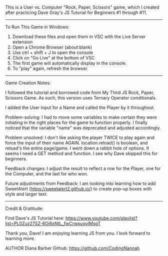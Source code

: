This is a User vs. Computer "Rock, Paper, Scissors" game, which I created after practicing Dave Gray's JS Tutorial for Beginners #1 through #11.
___________________________________
To Run This Game in Windows:
1. Download these files and open them in VSC with the Live Server extension
2. Open a Chrome Browser (about:blank)
3. Use ctrl + shift + J to open the console
4. Click on "Go Live" at the bottom of VSC
5. The first game will automatically display in the console.
6. To "play" again, refresh the browser.
____________________________________
Game Creation Notes:

I followed the tutorial and borrowed code from My Third JS Rock, Paper, Scissors Game. As such, this version uses Ternary Operator conditionals.

I added the User Input for a Name and called the Player by it throughout. 

Problem-solving: I had to move some variables to make certain they were initiating in the right places for the game to function properly. I finally noticed that the variable "name" was deprecated and adjusted accordingly.

Problem unsolved: I don't like asking the player TWICE to play again and force the input of their name AGAIN. location.reload() is boolean, and reload's the entire page/game. I went down a rabbit hole of options. It seems I need a GET method and function. I see why Dave skipped this for beginners.

Feedback changes: I adjust the result to reflect a row for the Player, one for the Computer, and the last for who won.

Future adjustments from Feedback: I am looking into learning how to add SweetAlert (https://sweetalert2.github.io/) to create pop-up boxes with style and larger text.
____________________________________
Credit & Gratitude:

Find Dave's JS Tutorial here:
https://www.youtube.com/playlist?list=PL0Zuz27SZ-6Oi6xNtL_fwCrwpuqylMsgT

Thank you, Dave! 
I am enjoying learning JS from you. I look forward to learning more.

AUTHOR Diana Barber Github: https://github.com/CodingNannah